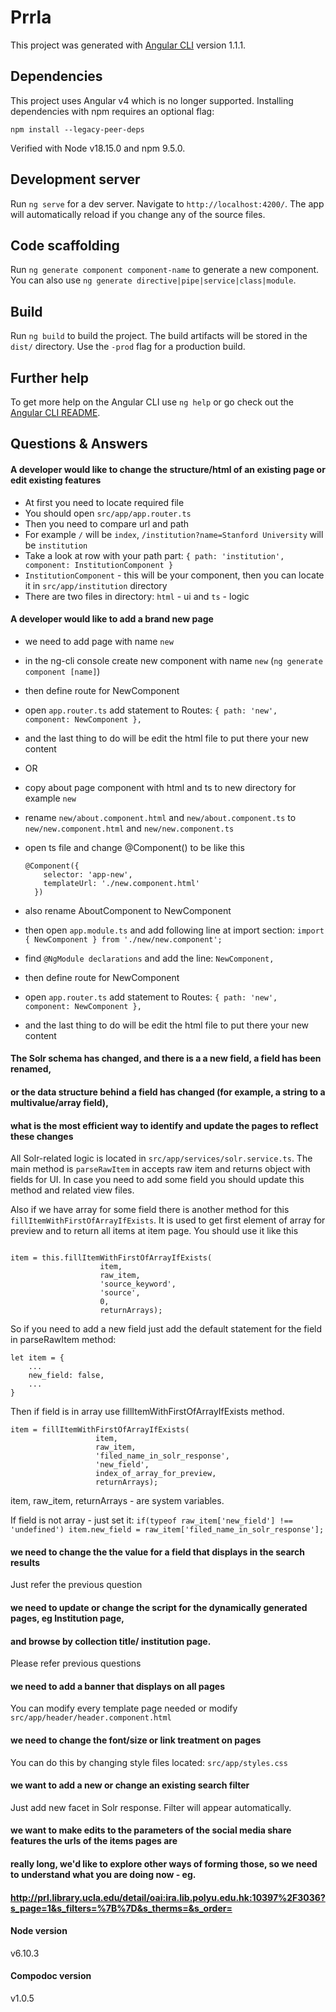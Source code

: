 # Prrla

This project was generated with [Angular CLI](https://github.com/angular/angular-cli) 
version 1.1.1.

## Dependencies

This project uses Angular v4 which is no longer supported. Installing dependencies with npm requires an optional flag:

    npm install --legacy-peer-deps

Verified with Node v18.15.0 and npm 9.5.0.


## Development server

Run ```ng serve``` for a dev server. Navigate to ```http://localhost:4200/```. 
The app will automatically reload if you change any of the source files.

## Code scaffolding

Run ```ng generate component component-name``` to generate a new component. 
You can also use ```ng generate directive|pipe|service|class|module```.

## Build

Run ```ng build``` to build the project. 
The build artifacts will be stored in the ```dist/``` directory. 
Use the ```-prod``` flag for a production build.

## Further help

To get more help on the Angular CLI use ```ng help``` or go check 
out the [Angular CLI README](https://github.com/angular/angular-cli/blob/master/README.md).

## Questions & Answers

#### A developer would like to change the structure/html of an existing page or edit existing features
- At first you need to locate required file
- You should open ```src/app/app.router.ts```
- Then you need to compare url and path
- For example ```/``` will be ```index```, ```/institution?name=Stanford University``` will be ```institution```
- Take a look at  row with your path part: ```{ path: 'institution', component: InstitutionComponent }```
- ```InstitutionComponent``` - this will be your component, then you can locate it in ```src/app/institution``` 
directory
- There are two files in directory: ```html``` - ui and ```ts``` - logic

#### A developer would like to add a brand new page
- we need to add page with name ```new```
- in the ng-cli console create new component with name ```new``` (```ng generate component [name]```)
- then define route for NewComponent
- open ```app.router.ts``` add statement to Routes: ```{ path: 'new', component: NewComponent },```
- and the last thing to do will be edit the html file to put there your new content
- OR
- copy about page component with html and ts to new directory for example ```new```
- rename ```new/about.component.html``` and ```new/about.component.ts``` to ```new/new.component.html``` 
and ```new/new.component.ts```
- open ts file and change @Component() to be like this 
    ```
    @Component({
        selector: 'app-new',
        templateUrl: './new.component.html'
      })
  
    ```
    
- also rename AboutComponent to NewComponent
- then open ```app.module.ts``` and add following line at import section: 
```import { NewComponent } from './new/new.component';```
- find ```@NgModule declarations``` and add the line: ```NewComponent,```
- then define route for NewComponent
- open ```app.router.ts``` add statement to Routes: ```{ path: 'new', component: NewComponent },```
- and the last thing to do will be edit the html file to put there your new content

#### The Solr schema has changed, and there is a a new field, a field has been renamed, 
#### or the data structure behind a field has changed (for example, a string to a multivalue/array field), 
#### what is the most efficient way to identify and update the pages to reflect these changes
All Solr-related logic is located in ```src/app/services/solr.service.ts```.
The main method is ```parseRawItem``` in accepts raw item and returns object with fields for UI.
In case you need to add some field you should update this method and related view files.

Also if we have array for some field there is another method for this ```fillItemWithFirstOfArrayIfExists```.
It is used to get first element of array for preview and to return all items at item page.
You should use it like this 

```

item = this.fillItemWithFirstOfArrayIfExists(
                    item, 
                    raw_item, 
                    'source_keyword', 
                    'source', 
                    0, 
                    returnArrays);
```

So if you need to add a new field just add the default statement for the field in parseRawItem method:

```
let item = {
    ...
    new_field: false,
    ...
}
```

Then if field is in array use fillItemWithFirstOfArrayIfExists method.

 ```
 item = fillItemWithFirstOfArrayIfExists(
                    item, 
                    raw_item, 
                    'filed_name_in_solr_response', 
                    'new_field', 
                    index_of_array_for_preview, 
                    returnArrays);
```
item, raw_item, returnArrays - are system variables.

If field is not array - just set it:
```if(typeof raw_item['new_field'] !== 'undefined') item.new_field = raw_item['filed_name_in_solr_response'];```

#### we need to change the the value for a field that displays in the search results
Just refer the previous question

#### we need to update or change the script for the dynamically generated pages, eg Institution page, 
#### and browse by collection title/ institution page.
Please refer previous questions

#### we need to add a banner that displays on all pages
You can modify every template page needed or modify ```src/app/header/header.component.html```

#### we need to change the font/size or link treatment on pages
You can do this by changing style files located: ```src/app/styles.css```

#### we want to add a new or change an existing search filter
Just add new facet in Solr response. Filter will appear automatically.

#### we want to make edits to the parameters of the social media share features the urls of the items pages are 
#### really long, we'd like to explore other ways of forming those, so we need to understand what you are doing now - eg. 
#### http://prl.library.ucla.edu/detail/oai:ira.lib.polyu.edu.hk:10397%2F3036?s_page=1&s_filters=%7B%7D&s_therms=&s_order=

#### Node version
v6.10.3

#### Compodoc version
v1.0.5

